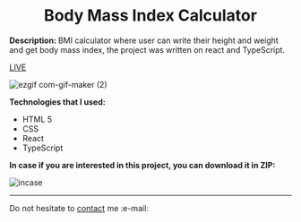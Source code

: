 
<h1 align = "center">Body Mass Index Calculator</h1>
<p><b>Description: </b>BMI calculator where user can write their height and weight and get body mass index, the project was written on react and TypeScript.</p> 
<a href = "https://vladyslavos.github.io/BMI/">LIVE</a>

![ezgif com-gif-maker (2)](https://user-images.githubusercontent.com/67589338/195985440-ffd19c47-84d4-42ac-bf99-69d122a3ee4f.gif)



<b>Technologies that I used:</b>
<ul>
  <li>HTML 5</li>
  <li>CSS</li>
  <li>React</li>
  <li>TypeScript</li>
</ul>


<b>In case if you are interested in this project, you can download it in ZIP:</b>


![incase](https://user-images.githubusercontent.com/67589338/126912295-1e69ace5-af2d-4a8c-96a9-41aa909c8c43.png)
<hr>

<p>Do not hesitate to <a href="mailto:vladyslawork@gmail.com">contact</a> me :e-mail:</p>
